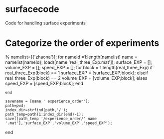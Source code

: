 # surfacecode
Code for handling surface experiments
# Categorize the order of experiments
% 
namelist=[{'zhaona'}];
for nameId =1:length(namelist)
    name = namelist{nameId};
    load([name 'real_three_Exp.mat']);
    surface_EXP = [];
    volume_EXP = [];
    speed_EXP = [];
    for block = 1:length(real_three_Exp)
        if real_three_Exp(block) == 1
            surface_EXP = [surface_EXP;block];
        elseif real_three_Exp(block) == 2
            volume_EXP = [volume_EXP;block];
            elses
            speed_EXP = [speed_EXP;block];
        end
        
    end
    
    savename = [name ' experience_order'];
    path=pwd;
    index_dir=strfind(path,'/');
    path_temp=path(1:index_dir(end)-1);
    save([path_temp '/experience_order/' name '.mat'],'surface_EXP','volume_EXP','speed_EXP');
end
